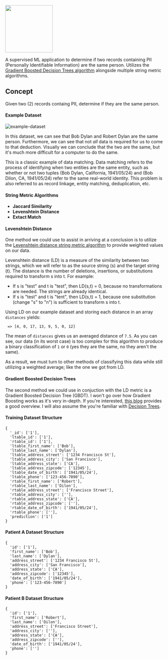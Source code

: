 <img src="https://user-images.githubusercontent.com/8730447/32693954-511faf46-c702-11e7-99a2-fd8249830fec.png" width="150">

A supervised ML application to determine if two records containing PII (Personally Identifiable Information) are the same person. Utilizes the [Gradient Boosted Decision Trees algorithm](https://en.wikipedia.org/wiki/Gradient_boosting) alongside multiple string metric algorithms.

## Concept
Given two (2) records containg PII, determine if they are the same person.

#### Example Dataset
<img alt="example-dataset" src="https://user-images.githubusercontent.com/8730447/32694951-2f491140-c71c-11e7-84e0-560a1007bf7c.png">

In this dataset, we can see that Bob Dylan and Robert Dylan are the same person. Furthermore, we can see that not _all_ data is required for us to come to that deduction. Visually we can conclude that the two are the same, but it's much more difficult for a computer to do the same.

This is a classic example of data matching. Data matching refers to the process of identifying when two entities are the same entity, such as whether or not two tuples (Bob Dylan, California, 1941/05/24) and (Bob Dilon, CA, 1941/05/24) refer to the same real-world identity. This problem is also referred to as record linkage, entity matching, deduplication, etc.

#### String Metric Algorithms
- **Jaccard Similarity**
- **Levenshtein Distance**
- **Extact Match**

#### Levenshtein Distance
One method we could use to assist in arriving at a conclusion is to utilize the [Levenshtein distance string metric algorithm](https://en.wikipedia.org/wiki/Levenshtein_distance) to provide weighted values on our data.

Levenshtein distance (LD) is a measure of the similarity between two strings, which we will refer to as the source string (s) and the target string (t). The distance is the number of deletions, insertions, or substitutions required to transform s into t. For example:

- If s is "test" and t is "test", then LD(s,t) = 0, because no transformations are needed. The strings are already identical.
- If s is "test" and t is "tent", then LD(s,t) = 1, because one substitution (change "s" to "n") is sufficient to transform s into t.

Using LD on our example dataset and storing each distance in an array `distances` yields:
```
 => [4, 0, 17, 13, 9, 5, 0, 12]
```
The mean of `distances` gives us an averaged distance of `7.5`. As you can see, our data (in its worst case) is too complex for this algorithm to produce a binary classification of `1` or `0` (yes they are the same, no they aren't the same).

As a result, we must turn to other methods of classifying this data while still utilizing a weighted average; like the one we got from LD.

#### Gradient Boosted Decision Trees
The second method we could use in conjuction with the LD metric is a Gradient Boosted Decision Tree (GBDT). I won't go over how Gradient Boosting works as it's very in-depth. If you're interested, [this blog](https://gormanalysis.com/gradient-boosting-explained/) provides a good overview. I will also assume the you're familiar with [Decision Trees](https://en.wikipedia.org/wiki/Decision_tree).

#### Training Dataset Structure
```
{
  '_id': ['1'],
  'ltable_id': ['1'],
  'rtable_id': ['1'],
  'ltable_first_name': ['Bob'],
  'ltable_last_name': ['Dylan'],
  'ltable_address_street': ['1234 Francisco St'],
  'ltable_address_city': ['San Francisco'],
  'ltable_address_state': ['CA'],
  'ltable_address_zipcode': ['12345'],
  'ltable_date_of_birth': ['1941/05/24'],
  'ltable_phone': ['123-456-7890'],
  'rtable_first_name': ['Robert'],
  'rtable_last_name': ['Dilon'],
  'rtable_address_street': ['Francisco Street'],
  'rtable_address_city': [''],
  'rtable_address_state': ['CA'],
  'rtable_address_zipcode': [''],
  'rtable_date_of_birth': ['1941/05/24'],
  'rtable_phone': [''],
  'prediction': ['1']
}
```
#### Patient A Dataset Structure
```
{
  'id': ['1'],
  'first_name': ['Bob'],
  'last_name': ['Dylan'],
  'address_street': ['1234 Francisco St'],
  'address_city': ['San Francisco'],
  'address_state': ['CA'],
  'address_zipcode': ['12345'],
  'date_of_birth': ['1941/05/24'],
  'phone': ['123-456-7890']
}
```
#### Patient B Dataset Structure
```
{
  'id': ['1'],
  'first_name': ['Robert'],
  'last_name': ['Dilon'],
  'address_street': ['Francisco Street'],
  'address_city': [''],
  'address_state': ['CA'],
  'address_zipcode': [''],
  'date_of_birth': ['1941/05/24'],
  'phone': ['']
}
```
